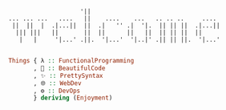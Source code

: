 <!--
🔮 What are you doing here? 🔮 
-->

```
                    '||                                     
... ... ...   ....   ||    ....    ...   .. .. ..     ....  
 ||  ||  |  .|...||  ||  .|   '' .|  '|.  || || ||  .|...|| 
  ||| |||   ||       ||  ||      ||   ||  || || ||  ||      
   |   |     '|...' .||.  '|...'  '|..|' .|| || ||.  '|...' 
                                                            
```

<!--
I enjoy    
→ (λ) functional programming    
→ 💫 beautiful code    
→ ✨ pretty syntax    
→ 🌐 webdev    
→ ⚙️ devops
-->

<!--
```elixir
i_enjoy =
  []
  |> functional_programming()
  |> beautiful_code()
  |> pretty_syntax()
  |> webdev()
  |> devops()
  
["⚙️", "🌐", "✨", "💫", "λ"]
```
-->

```haskell
Things { λ :: FunctionalProgramming  
       , 💫 :: BeautifulCode
       , ✨ :: PrettySyntax
       , 🌐 :: WebDev
       , ⚙️ :: DevOps
       } deriving (Enjoyment)
```
